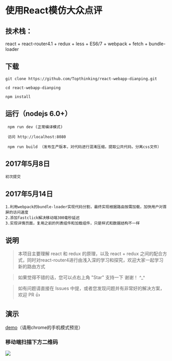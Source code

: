 # 使用React模仿大众点评

## 技术栈：
react + react-router4.1 + redux + less + ES6/7 + webpack + fetch + bundle-loader

## 下载

 	git clone https://github.com/Topthinking/react-webapp-dianping.git

 	cd react-webapp-dianping

 	npm install

 ## 运行（nodejs 6.0+）
```
 npm run dev (正常编译模式)

 访问 http://localhost:8080

 npm run build （发布生产版本，对代码进行混淆压缩，提取公共代码，分离css文件）
```
## 2017年5月8日
```
初次提交
```
## 2017年5月14日
```
1.利用webpack的bundle-loader实现代码分割，最终实现根据路由按需加载，加快用户对首屏的访问速度
2.添加fastclick解决移动端300毫秒延迟
3.实现详情页面，复用之前的列表组件和加载组件，只是样式和数据结构不一样
```
## 说明

>  本项目主要理解 react 和 redux 的原理，以及 react + redux 之间的配合方式，同时对react-router4进行由浅入深的学习和探究，欢迎大家一起学习新的路由方式

>  如果觉得不错的话，您可以点右上角 "Star" 支持一下 谢谢！ ^_^

>  如有问题请直接在 Issues 中提，或者您发现问题并有非常好的解决方案，欢迎 PR 👍

## 演示
[demo](http://topthinking.github.io/dianping/)（请用chrome的手机模式预览）

### 移动端扫描下方二维码
![](https://github.com/topthinking/react-webapp-dianping/tree/master/doc/images/demo_code.png)